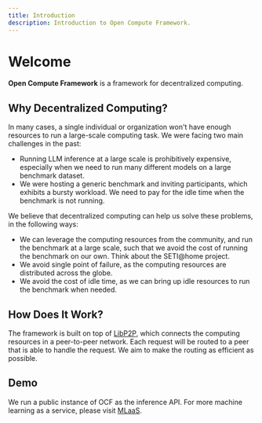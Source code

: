 ```yaml
---
title: Introduction
description: Introduction to Open Compute Framework.
---
```


# Welcome

**Open Compute Framework** is a framework for decentralized computing. 

## Why Decentralized Computing?

In many cases, a single individual or organization won't have enough resources to run a large-scale computing task. We were facing two main challenges in the past:

* Running LLM inference at a large scale is prohibitively expensive, especially when we need to run many different models on a large benchmark dataset.
* We were hosting a generic benchmark and inviting participants, which exhibits a bursty workload. We need to pay for the idle time when the benchmark is not running.

We believe that decentralized computing can help us solve these problems, in the following ways:

* We can leverage the computing resources from the community, and run the benchmark at a large scale, such that we avoid the cost of running the benchmark on our own. Think about the SETI@home project.
* We avoid single point of failure, as the computing resources are distributed across the globe.
* We avoid the cost of idle time, as we can bring up idle resources to run the benchmark when needed.

## How Does It Work?

The framework is built on top of [LibP2P](https://libp2p.io/), which connects the computing resources in a peer-to-peer network. Each request will be routed to a peer that is able to handle the request. We aim to make the routing as efficient as possible.

## Demo

We run a public instance of OCF as the inference API. For more machine learning as a service, please visit [MLaaS](/guides/ml_inference/).